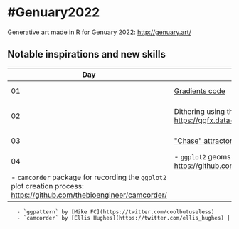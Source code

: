 # #Genuary2022

Generative art made in R for Genuary 2022: http://genuary.art/

## Notable inspirations and new skills

| Day | Links | Credit |
|---|---|---|
| 01 | [Gradients code](https://github.com/sharlagelfand/gradients) | [Sharla Gelfand](https://twitter.com/sharlagelfand) |
| 02 | Dithering using the `ggfx` package: https://ggfx.data-imaginist.com/ | [Thomas Lin Pedersen](https://twitter.com/thomasp85) |
| 03 | ["Chase" attractors](https://www.williamrchase.com/post/strange-attractors-12-months-of-art-february/) | [Will Chase](https://twitter.com/W_R_Chase) |
| 04 | - `ggplot2` geoms with pattern fills: https://github.com/coolbutuseless/ggpattern/
       - `camcorder` package for recording the `ggplot2` plot creation process: https://github.com/thebioengineer/camcorder/ |
       - `ggpattern` by [Mike FC](https://twitter.com/coolbutuseless) 
       - `camcorder` by [Ellis Hughes](https://twitter.com/ellis_hughes) |